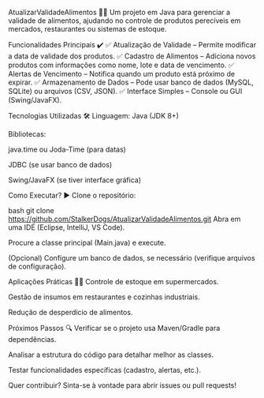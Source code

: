 AtualizarValidadeAlimentos 📅🍎
Um projeto em Java para gerenciar a validade de alimentos, ajudando no controle de produtos perecíveis em mercados, restaurantes ou sistemas de estoque.

Funcionalidades Principais ✔️
✅ Atualização de Validade – Permite modificar a data de validade dos produtos.
✅ Cadastro de Alimentos – Adiciona novos produtos com informações como nome, lote e data de vencimento.
✅ Alertas de Vencimento – Notifica quando um produto está próximo de expirar.
✅ Armazenamento de Dados – Pode usar banco de dados (MySQL, SQLite) ou arquivos (CSV, JSON).
✅ Interface Simples – Console ou GUI (Swing/JavaFX).

Tecnologias Utilizadas 🛠️
Linguagem: Java (JDK 8+)

Bibliotecas:

java.time ou Joda-Time (para datas)

JDBC (se usar banco de dados)

Swing/JavaFX (se tiver interface gráfica)

Como Executar? ▶️
Clone o repositório:

bash
git clone https://github.com/StalkerDogs/AtualizarValidadeAlimentos.git
Abra em uma IDE (Eclipse, IntelliJ, VS Code).

Procure a classe principal (Main.java) e execute.

(Opcional) Configure um banco de dados, se necessário (verifique arquivos de configuração).

Aplicações Práticas 🏪🍴
Controle de estoque em supermercados.

Gestão de insumos em restaurantes e cozinhas industriais.

Redução de desperdício de alimentos.

Próximos Passos 🔍
Verificar se o projeto usa Maven/Gradle para dependências.

Analisar a estrutura do código para detalhar melhor as classes.

Testar funcionalidades específicas (cadastro, alertas, etc.).

Quer contribuir? Sinta-se à vontade para abrir issues ou pull requests!
